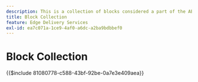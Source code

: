 ```yaml
---
description: This is a collection of blocks considered a part of the AEM product and are recommended as blueprints for blocks in your project.
title: Block Collection
feature: Edge Delivery Services
exl-id: ea7c071a-1ce9-4af0-a6dc-a2ba9bdbbef0
---
```

# Block Collection

{{$include 81080778-c588-43bf-92be-0a7e3e409aea}}
